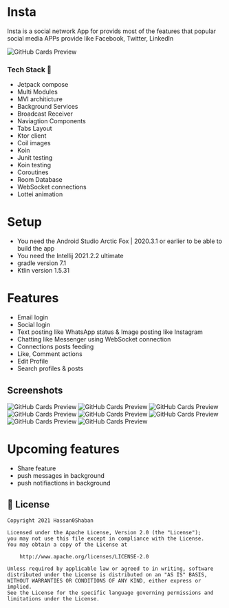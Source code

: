 # Insta
Insta is a social network App for provids most of the features that popular social media APPs provide like Facebook, Twitter, LinkedIn


![GitHub Cards Preview](https://github.com/hassan0shaban/Insta/blob/master/out/screenshots_group.png?raw=true)



### Tech Stack 🚀
- Jetpack compose
- Multi Modules
- MVI architicture
- Background Services
- Broadcast Receiver
- Naviagtion Components
- Tabs Layout
- Ktor client
- Coil images
- Koin
- Junit testing
- Koin testing
- Coroutines
- Room Database
- WebSocket connections
- Lottei animation




# Setup
- You need the Android Studio Arctic Fox | 2020.3.1 or earlier to be able to build the app
- You need the Intellij 2021.2.2 ultimate 
- gradle version 7.1
- Ktlin version 1.5.31

# Features
- Email login
- Social login
- Text posting like WhatsApp status & Image posting like Instagram
- Chatting like Messenger using WebSocket connection
- Connections posts feeding
- Like, Comment actions
- Edit Profile
- Search profiles & posts


## Screenshots
![GitHub Cards Preview](https://github.com/hassan0shaban/Insta/blob/master/out/screen_shot%20(5).gif?raw=true)
![GitHub Cards Preview](https://github.com/hassan0shaban/Insta/blob/master/out/screen_shot%20(4).gif?raw=true)
![GitHub Cards Preview](https://github.com/hassan0shaban/Insta/blob/master/out/screen_shot%20(1).gif?raw=true)
![GitHub Cards Preview](https://github.com/hassan0shaban/Insta/blob/master/out/screen_shot%20(2).gif?raw=true)
![GitHub Cards Preview](https://github.com/hassan0shaban/Insta/blob/master/out/screen_shot%20(3).gif?raw=true)
![GitHub Cards Preview](https://github.com/hassan0shaban/Insta/blob/master/out/screen_shot%20(6).gif?raw=true)
![GitHub Cards Preview](https://github.com/hassan0shaban/Insta/blob/master/out/screen_shot%20(7).gif?raw=true)
![GitHub Cards Preview](https://github.com/hassan0shaban/Insta/blob/master/out/screen_shot%20(8).gif?raw=true)

# Upcoming features
- Share feature
- push messages in background
- push notifiactions in background


## 📃 License

```
Copyright 2021 Hassan0Shaban

Licensed under the Apache License, Version 2.0 (the "License");
you may not use this file except in compliance with the License.
You may obtain a copy of the License at

    http://www.apache.org/licenses/LICENSE-2.0

Unless required by applicable law or agreed to in writing, software
distributed under the License is distributed on an "AS IS" BASIS,
WITHOUT WARRANTIES OR CONDITIONS OF ANY KIND, either express or implied.
See the License for the specific language governing permissions and
limitations under the License.
```
